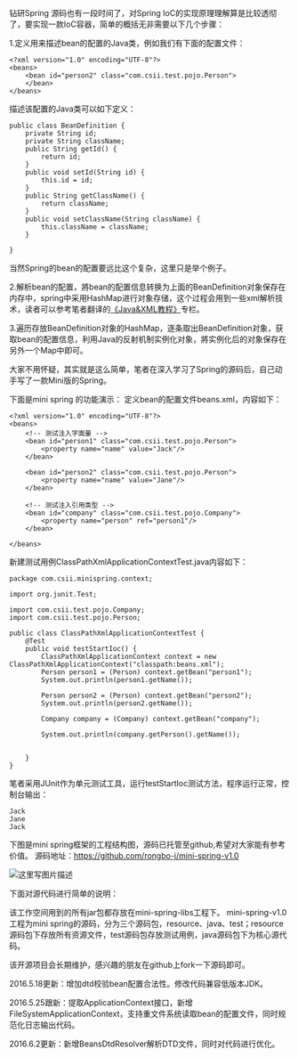 钻研Spring 源码也有一段时间了，对Spring IoC的实现原理理解算是比较透彻了，要实现一款IoC容器，简单的概括无非需要以下几个步骤：

1.定义用来描述bean的配置的Java类，例如我们有下面的配置文件：

```
<?xml version="1.0" encoding="UTF-8"?>
<beans> 
	<bean id="person2" class="com.csii.test.pojo.Person">
	</bean> 
</beans>
```
描述该配置的Java类可以如下定义：

```
public class BeanDefinition {
	private String id;
	private String className;
	public String getId() {
		return id;
	}
	public void setId(String id) {
		this.id = id;
	}
	public String getClassName() {
		return className;
	}
	public void setClassName(String className) {
		this.className = className;
	}

}
```
当然Spring的bean的配置要远比这个复杂，这里只是举个例子。

2.解析bean的配置，將bean的配置信息转换为上面的BeanDefinition对象保存在内存中，spring中采用HashMap进行对象存储，这个过程会用到一些xml解析技术，读者可以参考笔者翻译的[《Java&XML教程》](http://blog.csdn.net/column/details/java-and-xml.html)专栏。

3.遍历存放BeanDefinition对象的HashMap，逐条取出BeanDefinition对象，获取bean的配置信息，利用Java的反射机制实例化对象，將实例化后的对象保存在另外一个Map中即可。

大家不用怀疑，其实就是这么简单，笔者在深入学习了Spring的源码后，自己动手写了一款Mini版的Spring。

下面是mini spring 的功能演示：
定义bean的配置文件beans.xml，内容如下：

```
<?xml version="1.0" encoding="UTF-8"?>
<beans>
	<!-- 测试注入字面量 -->
	<bean id="person1" class="com.csii.test.pojo.Person">
		<property name="name" value="Jack"/>
	</bean>
	
	<bean id="person2" class="com.csii.test.pojo.Person">
		<property name="name" value="Jane"/>
	</bean>
	
	<!-- 测试注入引用类型 -->
	<bean id="company" class="com.csii.test.pojo.Company">
		<property name="person" ref="person1"/>
	</bean>
	
</beans>

```
新建测试用例ClassPathXmlApplicationContextTest.java内容如下：

```
package com.csii.minispring.context;

import org.junit.Test;

import com.csii.test.pojo.Company;
import com.csii.test.pojo.Person;

public class ClassPathXmlApplicationContextTest {
	@Test
	public void testStartIoc() {
		ClassPathXmlApplicationContext context = new ClassPathXmlApplicationContext("classpath:beans.xml");
		Person person1 = (Person) context.getBean("person1");
		System.out.println(person1.getName());
		
		Person person2 = (Person) context.getBean("person2");
		System.out.println(person2.getName());
		
		Company company = (Company) context.getBean("company");
		
		System.out.println(company.getPerson().getName());
		
		
	}
}
```
笔者采用JUnit作为单元测试工具，运行testStartIoc测试方法，程序运行正常，控制台输出：

```
Jack
Jane
Jack
```
下图是mini spring框架的工程结构图，源码已托管至github,希望对大家能有参考价值。
源码地址：https://github.com/rongbo-j/mini-spring-v1.0

![这里写图片描述](http://img.blog.csdn.net/20160124215314165)

下面对源代码进行简单的说明：

该工作空间用到的所有jar包都存放在mini-spring-libs工程下。
mini-spring-v1.0工程为mini spring的源码，分为三个源码包，resource、java、test；resource源码包下存放所有资源文件，test源码包存放测试用例，java源码包下为核心源代码。

该开源项目会长期维护，感兴趣的朋友在github上fork一下源码即可。


2016.5.18更新：增加dtd校验bean配置合法性。修改代码兼容低版本JDK。

2016.5.25跟新：提取ApplicationContext接口，新增FileSystemApplicationContext，支持重文件系统读取bean的配置文件，同时规范化日志输出代码。

2016.6.2更新：新增BeansDtdResolver解析DTD文件，同时对代码进行优化。